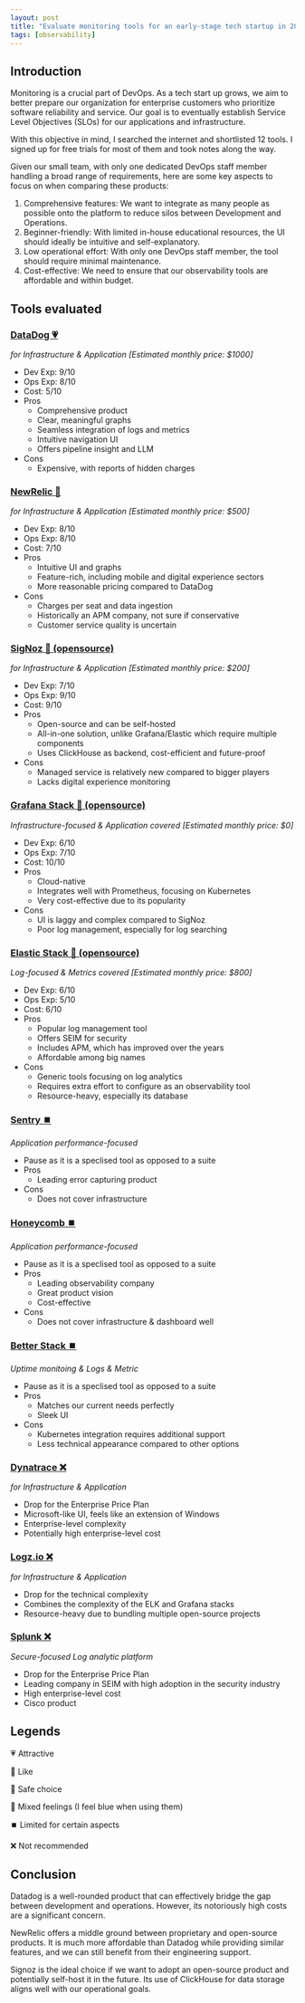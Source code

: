```yaml
---
layout: post
title: "Evaluate monitoring tools for an early-stage tech startup in 2024"
tags: [observability]
---
```


## Introduction

Monitoring is a crucial part of DevOps. As a tech start up grows, we aim to better prepare our organization for enterprise customers who prioritize software reliability and service. Our goal is to eventually establish Service Level Objectives (SLOs) for our applications and infrastructure.

With this objective in mind, I searched the internet and shortlisted 12 tools. I signed up for free trials for most of them and took notes along the way.

Given our small team, with only one dedicated DevOps staff member handling a broad range of requirements, here are some key aspects to focus on when comparing these products:

1. Comprehensive features: We want to integrate as many people as possible onto the platform to reduce silos between Development and Operations.
2. Beginner-friendly: With limited in-house educational resources, the UI should ideally be intuitive and self-explanatory.
3. Low operational effort: With only one DevOps staff member, the tool should require minimal maintenance.
4. Cost-effective: We need to ensure that our observability tools are affordable and within budget.

## Tools evaluated

### [DataDog 💗](https://www.datadoghq.com/)
*for Infrastructure & Application [Estimated monthly price: $1000]*
- Dev Exp: 9/10
- Ops Exp: 8/10
- Cost: 5/10
- Pros
   - Comprehensive product
   - Clear, meaningful graphs
   - Seamless integration of logs and metrics
   - Intuitive navigation UI
   - Offers pipeline insight and LLM
- Cons
   - Expensive, with reports of hidden charges

### [NewRelic 💛](https://newrelic.com/)
*for Infrastructure & Application [Estimated monthly price: $500]*
- Dev Exp: 8/10
- Ops Exp: 8/10
- Cost: 7/10
- Pros
   - Intuitive UI and graphs
   - Feature-rich, including mobile and digital experience sectors
   - More reasonable pricing compared to DataDog
- Cons
   - Charges per seat and data ingestion
   - Historically an APM company, not sure if conservative
   - Customer service quality is uncertain

### [SigNoz 💚  (opensource)](https://signoz.io/)
*for Infrastructure & Application  [Estimated monthly price: $200]*
- Dev Exp: 7/10
- Ops Exp: 9/10
- Cost: 9/10
- Pros
   - Open-source and can be self-hosted
   - All-in-one solution, unlike Grafana/Elastic which require multiple components
   - Uses ClickHouse as backend, cost-efficient and future-proof
- Cons
   - Managed service is relatively new compared to bigger players
   - Lacks digital experience monitoring

### [Grafana Stack 💚 (opensource)](https://grafana.com/)
*Infrastructure-focused & Application covered  [Estimated monthly price: $0]*
- Dev Exp: 6/10
- Ops Exp: 7/10
- Cost: 10/10
- Pros
   - Cloud-native
   - Integrates well with Prometheus, focusing on Kubernetes
   - Very cost-effective due to its popularity
- Cons
   - UI is laggy and complex compared to SigNoz
   - Poor log management, especially for log searching

### [Elastic Stack 💙  (opensource)](https://www.elastic.co/)
*Log-focused & Metrics covered [Estimated monthly price: $800]*
- Dev Exp: 6/10
- Ops Exp: 5/10
- Cost: 6/10
- Pros
   - Popular log management tool
   - Offers SEIM for security
   - Includes APM, which has improved over the years
   - Affordable among big names
- Cons
   - Generic tools focusing on log analytics
   - Requires extra effort to configure as an observability tool
   - Resource-heavy, especially its database

### [Sentry ⏹️](https://sentry.io/welcome/)  
*Application performance-focused*
- Pause as it is a speclised tool as opposed to a suite
- Pros
   - Leading error capturing product
- Cons
   - Does not cover infrastructure

### [Honeycomb ⏹️](https://www.honeycomb.io/)
*Application performance-focused*
- Pause as it is a speclised tool as opposed to a suite
- Pros
   - Leading observability company
   - Great product vision
   - Cost-effective
- Cons
   - Does not cover infrastructure & dashboard well

### [Better Stack ⏹️](https://betterstack.com/)
*Uptime monitoing & Logs & Metric*
- Pause as it is a speclised tool as opposed to a suite
- Pros
   - Matches our current needs perfectly
   - Sleek UI
- Cons
   - Kubernetes integration requires additional support
   - Less technical appearance compared to other options

### [Dynatrace ❌](https://www.dynatrace.com/) 
*for Infrastructure & Application*
- Drop for the Enterprise Price Plan
- Microsoft-like UI, feels like an extension of Windows
- Enterprise-level complexity
- Potentially high enterprise-level cost

### [Logz.io ❌](https://logz.io/)  
*for Infrastructure & Application*
- Drop for the technical complexity
- Combines the complexity of the ELK and Grafana stacks
- Resource-heavy due to bundling multiple open-source projects

### [Splunk ❌](https://www.splunk.com/) 
*Secure-focused Log analytic platform*
- Drop for the Enterprise Price Plan
- Leading company in SEIM with high adoption in the security industry
- High enterprise-level cost
- Cisco product


## Legends

💗 Attractive

💛 Like

💚 Safe choice

💙 Mixed feelings (I feel blue when using them)

⏹️ Limited for certain aspects

❌ Not recommended

## Conclusion

Datadog is a well-rounded product that can effectively bridge the gap between development and operations. However, its notoriously high costs are a significant concern.

NewRelic offers a middle ground between proprietary and open-source products. It is much more affordable than Datadog while providing similar features, and we can still benefit from their engineering support.

Signoz is the ideal choice if we want to adopt an open-source product and potentially self-host it in the future. Its use of ClickHouse for data storage aligns well with our operational goals.

